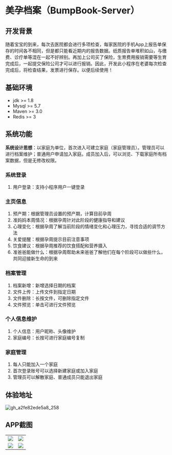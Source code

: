 # 美孕档案（BumpBook-Server）

## 开发背景

随着宝宝的到来，每次去医院都会进行多项检查，每家医院的手机App上报告单保存的时间各不相同，但是都只能看近期内的报告数据。纸质报告单堆积如山，与缴费、诊疗单等混在一起不好辨别。再加上公司买了保险，生育费用报销需要等生育完成后，一起提交保险公司才可以进行报销。因此，开发此小程序在老婆每次检查完成后，将检查结果，发票进行保存。以便后续使用！

## 基础环境

- jdk >= 1.8
- Mysql >= 5.7
- Maven >= 3.0
- Redis >= 3

## 系统功能

**系统设计思想**：以家庭为单位，首次进入可建立家庭（家庭管理员）。管理员可以进行档案维护；普通用户申请加入家庭。成员加入后，可以浏览、下载家庭所有档案数据，但是无修改权限。

### 系统登录

1. 用户登录：支持小程序用户一键登录

### 主页信息

1. 预产期：根据管理员设置的预产期，计算目前孕周
2. 准妈妈本周情况：根据孕周针对此阶段的健康指导和建议
3. 心理变化：根据孕周了解当前阶段的情绪变化和心理压力，寻找合适的调节方法
4. 关爱提醒：根据孕周提示目前注意事项
5. 饮食建议：根据孕周推荐的饮食搭配和营养摄入
6. 准爸爸能做什么：根据孕周帮助未来爸爸了解他们在每个阶段可以做些什么，共同迎接新生命的到来

### 档案管理

1. 档案新增：新增选择日期的档案
2. 文件上传：上传文件到指定日期
3. 文件删除：长按文件，可删除指定文件
4. 文件预览：单击可进行文件预览

### 个人信息维护

1. 个人信息：用户昵称、头像维护
2. 家庭编号：长按可进行家庭编号复制

### 家庭管理

1. 每人只能加入一个家庭
2. 首次登录账号可以选择新建家庭或加入家庭
3. 管理员可以解散家庭、普通成员只能退出家庭

## 体验地址

![gh_a2fe82ede5a8_258](https://nas.ccqi.icu:15890/images/2024/03/202403191401098.jpg)

## APP截图

<table>
    <tr>
        <td><img src="https://nas.ccqi.icu:15890/images/2024/03/202403191411896.PNG"/></td>
        <td><img src="https://nas.ccqi.icu:15890/images/2024/03/202403191411205.PNG"/></td>
    </tr>
    <tr>
        <td><img src="https://nas.ccqi.icu:15890/images/2024/03/202403191411226.png"/></td>
        <td><img src="https://nas.ccqi.icu:15890/images/2024/03/202403191412646.png"/></td>
    </tr>
</table>